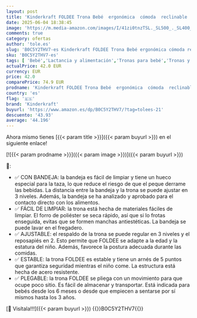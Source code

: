 ```yaml
---
layout: post
title: 'Kinderkraft FOLDEE Trona Bebé  ergonómica  cómoda  reclinable  plegable  reposapiés ajustable  bandeja doble desmontable  para niños pequeños  de 6 meses a 3 años  Rosa'
date: 2025-06-04 18:38:45
image: 'https://m.media-amazon.com/images/I/41zi0tnzTSL._SL500_._SL400_.jpg'
comments: true
category: ofertas
author: 'tole.es'
slug: 'B0C5Y2THV7-es Kinderkraft FOLDEE Trona Bebé ergonómica cómoda reclinable...'
sku: 'B0C5Y2THV7-es'
tags: [ 'Bebé','Lactancia y alimentación','Tronas para bebé','Tronas y asientos','bebé','kinderkraft','trona','🇪🇸', ]
actualPrice: 42.0 EUR
currency: EUR
price: 42.0
comparePrice: 74.9 EUR
prodname: 'Kinderkraft FOLDEE Trona Bebé  ergonómica  cómoda  reclinable  plegable  reposapiés ajustable  bandeja doble desmontable  para niños pequeños  de 6 meses a 3 años  Rosa'
country: 'es'
flag: '🇪🇸'
brand: 'Kinderkraft'
buyurl: 'https://www.amazon.es/dp/B0C5Y2THV7/?tag=tolees-21'
descuento: '43.93'
average: '44.196'
---
```


Ahora mismo tienes [{{< param title >}}]({{< param buyurl >}}) en el siguiente enlace!

[![{{< param prodname >}}]({{< param image >}})]({{< param buyurl >}})

🔎:

- ✅ CON BANDEJA: la bandeja es fácil de limpiar y tiene un hueco especial para la taza, lo que reduce el riesgo de que el peque derrame las bebidas. La distancia entre la bandeja y la trona se puede ajustar en 3 niveles. Además, la bandeja se ha analizado y aprobado para el contacto directo con los alimentos.
- ✅ FÁCIL DE LIMPIAR: la trona está hecha de materiales fáciles de limpiar. El forro de poliéster se seca rápido, así que si lo frotas enseguida, evitas que se formen manchas antiestéticas. La bandeja se puede lavar en el fregadero.
- ✅ AJUSTABLE: el respaldo de la trona se puede regular en 3 niveles y el reposapiés en 2. Esto permite que FOLDEE se adapte a la edad y la estatura del niño. Además, favorece la postura adecuada durante las comidas.
- ✅ ESTABLE: la trona FOLDEE es estable y tiene un arnés de 5 puntos que garantiza seguridad mientras el niño come. La estructura está hecha de acero resistente.
- ✅ PLEGABLE: la trona FOLDEE se pliega con un movimiento para que ocupe poco sitio. Es fácil de almacenar y transportar. Está indicada para bebés desde los 6 meses o desde que empiecen a sentarse por sí mismos hasta los 3 años.

[🛒 Visítala!!!]({{< param buyurl >}})
{{<world>}}B0C5Y2THV7{{</world>}}
